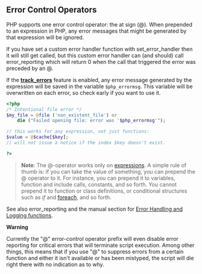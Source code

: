 Error Control Operators
-----------------------

PHP supports one error control operator: the at sign (@). When prepended
to an expression in PHP, any error messages that might be generated by
that expression will be ignored.

If you have set a custom error handler function with <span
class="function">set\_error\_handler</span> then it will still get
called, but this custom error handler can (and should) call <span
class="function">error\_reporting</span> which will return 0 when the
call that triggered the error was preceded by an @.

If the
<a href="/errorfunc/setup.html#" class="link"><strong>track_errors</strong></a>
feature is enabled, any error message generated by the expression will
be saved in the variable `$php_errormsg`. This variable will be
overwritten on each error, so check early if you want to use it.

``` php
<?php
/* Intentional file error */
$my_file = @file ('non_existent_file') or
    die ("Failed opening file: error was '$php_errormsg'");

// this works for any expression, not just functions:
$value = @$cache[$key];
// will not issue a notice if the index $key doesn't exist.

?>
```

> **Note**: <span class="simpara"> The @-operator works only on
> <a href="/language/expressions.html" class="link">expressions</a>. A
> simple rule of thumb is: if you can take the value of something, you
> can prepend the @ operator to it. For instance, you can prepend it to
> variables, function and <span class="function">include</span> calls,
> constants, and so forth. You cannot prepend it to function or class
> definitions, or conditional structures such as *if* and
> <a href="/control-structures/foreach.html" class="link">foreach</a>,
> and so forth. </span>

See also <span class="function">error\_reporting</span> and the manual
section for
<a href="/ref/errorfunc.html" class="link">Error Handling and Logging functions</a>.

**Warning**

Currently the "@" error-control operator prefix will even disable error
reporting for critical errors that will terminate script execution.
Among other things, this means that if you use "@" to suppress errors
from a certain function and either it isn't available or has been
mistyped, the script will die right there with no indication as to why.
